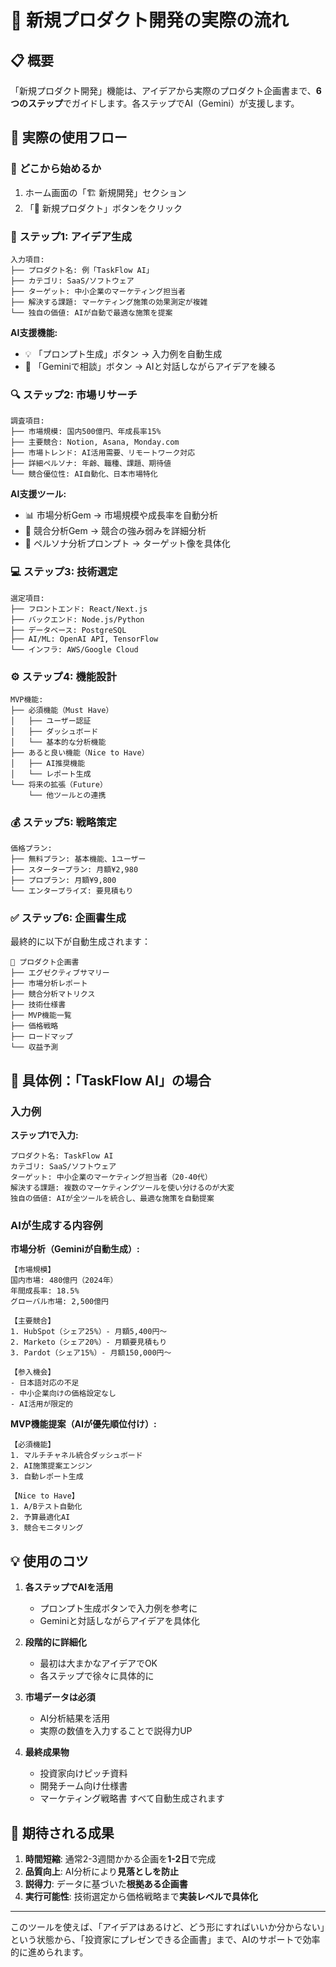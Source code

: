# 🚀 新規プロダクト開発の実際の流れ

## 📋 概要

「新規プロダクト開発」機能は、アイデアから実際のプロダクト企画書まで、**6つのステップ**でガイドします。各ステップでAI（Gemini）が支援します。

## 🔄 実際の使用フロー

### 📍 **どこから始めるか**
1. ホーム画面の「🏗️ 新規開発」セクション
2. 「🚀 新規プロダクト」ボタンをクリック

### 📝 **ステップ1: アイデア生成**

```
入力項目:
├── プロダクト名: 例「TaskFlow AI」
├── カテゴリ: SaaS/ソフトウェア
├── ターゲット: 中小企業のマーケティング担当者
├── 解決する課題: マーケティング施策の効果測定が複雑
└── 独自の価値: AIが自動で最適な施策を提案
```

**AI支援機能:**
- 💡 「プロンプト生成」ボタン → 入力例を自動生成
- 🤖 「Geminiで相談」ボタン → AIと対話しながらアイデアを練る

### 🔍 **ステップ2: 市場リサーチ**

```
調査項目:
├── 市場規模: 国内500億円、年成長率15%
├── 主要競合: Notion, Asana, Monday.com
├── 市場トレンド: AI活用需要、リモートワーク対応
├── 詳細ペルソナ: 年齢、職種、課題、期待値
└── 競合優位性: AI自動化、日本市場特化
```

**AI支援ツール:**
- 📊 市場分析Gem → 市場規模や成長率を自動分析
- 🎯 競合分析Gem → 競合の強み弱みを詳細分析
- 👥 ペルソナ分析プロンプト → ターゲット像を具体化

### 💻 **ステップ3: 技術選定**

```
選定項目:
├── フロントエンド: React/Next.js
├── バックエンド: Node.js/Python
├── データベース: PostgreSQL
├── AI/ML: OpenAI API, TensorFlow
└── インフラ: AWS/Google Cloud
```

### ⚙️ **ステップ4: 機能設計**

```
MVP機能:
├── 必須機能（Must Have）
│   ├── ユーザー認証
│   ├── ダッシュボード
│   └── 基本的な分析機能
├── あると良い機能（Nice to Have）
│   ├── AI推奨機能
│   └── レポート生成
└── 将来の拡張（Future）
    └── 他ツールとの連携
```

### 💰 **ステップ5: 戦略策定**

```
価格プラン:
├── 無料プラン: 基本機能、1ユーザー
├── スタータープラン: 月額¥2,980
├── プロプラン: 月額¥9,800
└── エンタープライズ: 要見積もり
```

### ✅ **ステップ6: 企画書生成**

最終的に以下が自動生成されます：

```
📄 プロダクト企画書
├── エグゼクティブサマリー
├── 市場分析レポート
├── 競合分析マトリクス
├── 技術仕様書
├── MVP機能一覧
├── 価格戦略
├── ロードマップ
└── 収益予測
```

## 🎯 具体例：「TaskFlow AI」の場合

### 入力例

**ステップ1で入力:**
```
プロダクト名: TaskFlow AI
カテゴリ: SaaS/ソフトウェア
ターゲット: 中小企業のマーケティング担当者（20-40代）
解決する課題: 複数のマーケティングツールを使い分けるのが大変
独自の価値: AIが全ツールを統合し、最適な施策を自動提案
```

### AIが生成する内容例

**市場分析（Geminiが自動生成）:**
```
【市場規模】
国内市場: 480億円（2024年）
年間成長率: 18.5%
グローバル市場: 2,500億円

【主要競合】
1. HubSpot（シェア25%）- 月額5,400円〜
2. Marketo（シェア20%）- 月額要見積もり
3. Pardot（シェア15%）- 月額150,000円〜

【参入機会】
- 日本語対応の不足
- 中小企業向けの価格設定なし
- AI活用が限定的
```

**MVP機能提案（AIが優先順位付け）:**
```
【必須機能】
1. マルチチャネル統合ダッシュボード
2. AI施策提案エンジン
3. 自動レポート生成

【Nice to Have】
1. A/Bテスト自動化
2. 予算最適化AI
3. 競合モニタリング
```

## 💡 使用のコツ

1. **各ステップでAIを活用**
   - プロンプト生成ボタンで入力例を参考に
   - Geminiと対話しながらアイデアを具体化

2. **段階的に詳細化**
   - 最初は大まかなアイデアでOK
   - 各ステップで徐々に具体的に

3. **市場データは必須**
   - AI分析結果を活用
   - 実際の数値を入力することで説得力UP

4. **最終成果物**
   - 投資家向けピッチ資料
   - 開発チーム向け仕様書
   - マーケティング戦略書
   すべて自動生成されます

## 🎉 期待される成果

1. **時間短縮**: 通常2-3週間かかる企画を**1-2日**で完成
2. **品質向上**: AI分析により**見落としを防止**
3. **説得力**: データに基づいた**根拠ある企画書**
4. **実行可能性**: 技術選定から価格戦略まで**実装レベルで具体化**

---

このツールを使えば、「アイデアはあるけど、どう形にすればいいか分からない」という状態から、「投資家にプレゼンできる企画書」まで、AIのサポートで効率的に進められます。